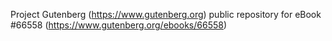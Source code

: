Project Gutenberg (https://www.gutenberg.org) public repository for
eBook #66558 (https://www.gutenberg.org/ebooks/66558)
